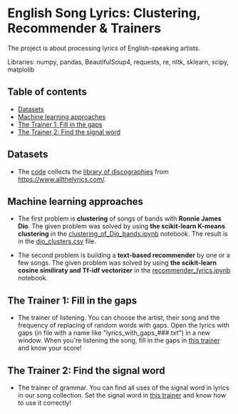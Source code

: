 # English Song Lyrics: Clustering, Recommender & Trainers

The project is about processing lyrics of English-speaking artists.

Libraries: numpy, pandas, BeautifulSoup4, requests, re, nltk, sklearn, scipy, matplolib


## Table of contents
- [Datasets](#datasets)
- [Machine learning approaches](#machine-learning-approaches)
- [The Trainer 1: Fill in the gaps](#the-trainer-1-fill-in-the-gaps)
- [The Trainer 2: Find the signal word](#the-trainer-2-find-the-signal-word)


## Datasets

- The [code](https://github.com/am-tropin/eng-lyrics-trainer/blob/main/eng-lyrics-trainer/discography_collecting.ipynb) collects the [library of discographies](https://github.com/am-tropin/eng-lyrics-trainer/tree/main/discography) from https://www.allthelyrics.com/. 


## Machine learning approaches

- The first problem is **clustering** of songs of bands with **Ronnie James Dio**. The given problem was solved by using **the scikit-learn K-means clustering** in the [clustering_of_Dio_bands.ipynb](https://github.com/am-tropin/eng-lyrics-trainer/blob/main/clustering_of_Dio_bands.ipynb) notebook. The result is in the [dio_clusters.csv](https://github.com/am-tropin/eng-lyrics-trainer/blob/main/dio_clusters.csv) file.

- The second problem is building a **text-based recommender** by one or a few songs. The given problem was solved by using **the scikit-learn cosine similiraty and Tf-idf vectorizer** in the [recommender_lyrics.ipynb](https://github.com/am-tropin/eng-lyrics-trainer/blob/main/recommender_lyrics.ipynb) notebook.


## The Trainer 1: Fill in the gaps

- The trainer of listening. You can choose the artist, their song and the frequency of replacing of random words with gaps. Open the lyrics with gaps (in file with a name like "lyrics_with_gaps_###.txt") in a new window. When you're listening the song, fill in the gaps in [this trainer](https://github.com/am-tropin/eng-lyrics-trainer/blob/main/trainer_for_listening.ipynb) and know your score! 


## The Trainer 2: Find the signal word

- The trainer of grammar. You can find all uses of the signal word in lyrics in our song collection. Set the signal word in [this trainer](https://github.com/am-tropin/eng-lyrics-trainer/blob/main/trainer_for_searching.ipynb) and know how to use it correctly! 



